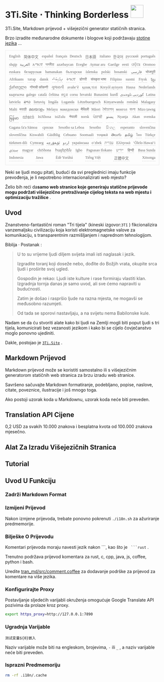<h1 style="justify-content:space-between">3Ti.Site ⋅ Thinking Borderless <img src="//i-01.eu.org/3Ti/logo.svg" style="user-select:none;margin-top:-1px;width:42px"></h1>

3Ti.Site, Markdown prijevod + višejezični generator statičnih stranica.

Brzo izradite međunarodne dokumente i blogove koji podržavaju [stotine jezika](https://github.com/i18n-site/node/blob/main/lang/src/index.js) ...

<pre class="langli" style="display:flex;flex-wrap:wrap;background:transparent;border:1px solid #eee;font-size:12px;box-shadow:0 0 3px inset #eee;padding:12px 5px 4px 12px;justify-content:space-between;"><style>pre.langli i{font-weight:300;font-family:s;margin-right:7px;margin-bottom:8px;font-style:normal;color:#666;border-bottom:1px dashed #ccc;}</style><i>English</i><i> 简体中文 </i><i>español</i><i>français</i><i>Deutsch</i><i> 日本語 </i><i>italiano</i><i>한국어</i><i>русский</i><i>português</i><i>shqip</i><i>‫العربية‬</i><i>አማርኛ</i><i>অসমীয়া</i><i>azərbaycan</i><i>Eʋegbe</i><i>Aymar aru</i><i>Gaeilge</i><i>eesti</i><i>ଓଡ଼ିଆ</i><i>Oromoo</i><i>euskara</i><i>беларуская</i><i>bamanakan</i><i>български</i><i>íslenska</i><i>polski</i><i>bosanski</i><i>‫فارسی‬</i><i>भोजपुरी</i><i>Afrikaans</i><i>татар</i><i>dansk</i><i>‫ދިވެހިބަސް‬</i><i>ትግርኛ</i><i>डोगरी</i><i>संस्कृत भाषा</i><i>Filipino</i><i>suomi</i><i>Frysk</i><i>ខ្មែរ</i><i>ქართული</i><i>गोंयची कोंकणी</i><i>ગુજરાતી</i><i>avañe’ẽ</i><i>қазақ тілі</i><i>Kreyòl ayisyen</i><i>Hausa</i><i>Nederlands</i><i>кыргызча</i><i>galego</i><i>català</i><i>čeština</i><i>ಕನ್ನಡ</i><i>corsu</i><i>hrvatski</i><i>Runasimi</i><i>kurdî</i><i>‫کوردیی ناوەندی‬</i><i>Latina</i><i>latviešu</i><i>ລາວ</i><i>lietuvių</i><i>lingála</i><i>Luganda</i><i>Lëtzebuergesch</i><i>Kinyarwanda</i><i>română</i><i>Malagasy</i><i>Malti</i><i>मराठी</i><i>മലയാളം</i><i>Melayu</i><i>македонски</i><i>मैथिली</i><i>Māori</i><i>মৈতৈলোন্</i><i>монгол</i><i>বাংলা</i><i>Mizo ṭawng</i><i>မြန်မာ</i><i>𞄀𞄄𞄰𞄩𞄍𞄜𞄰</i><i>IsiXhosa</i><i>isiZulu</i><i>नेपाली</i><i>norsk</i><i>ਪੰਜਾਬੀ</i><i>‫پښتو‬</i><i>Nyanja</i><i>Akan</i><i>svenska</i><i>Gagana fa'a Sāmoa</i><i>српски</i><i>Sesotho sa Leboa</i><i>Sesotho</i><i>සිංහල</i><i>esperanto</i><i>slovenčina</i><i>slovenščina</i><i>Kiswahili</i><i>Gàidhlig</i><i>Cebuano</i><i>Soomaali</i><i>тоҷикӣ</i><i>తెలుగు</i><i>தமிழ்</i><i>ไทย</i><i>Türkçe</i><i>türkmen dili</i><i>Cymraeg</i><i>‫ئۇيغۇرچە‬</i><i>‫اردو‬</i><i>українська</i><i>o‘zbek</i><i>‫עברית‬</i><i>Ελληνικά</i><i>ʻŌlelo Hawaiʻi</i><i>‫سنڌي‬</i><i>magyar</i><i>chiShona</i><i>հայերեն</i><i>Igbo</i><i>Pagsasao Ilokano</i><i>‫ייִדיש‬</i><i>हिन्दी</i><i>Basa Sunda</i><i>Indonesia</i><i>Jawa</i><i>Èdè Yorùbá</i><i>Tiếng Việt</i><i> 正體中文 </i><i>Xitsonga</i></pre>

Neki se ljudi mogu pitati, budući da svi preglednici imaju funkcije prevođenja, je li nepotrebno internacionalizirati web mjesto?

Želio bih reći da**samo web stranice koje generiraju statične prijevode mogu podržati višejezično pretraživanje cijelog teksta na web mjestu i optimizaciju tražilice** .

## Uvod

Znanstveno-fantastični roman &quot;Tri tijela&quot; (kineski izgovor:`3Tǐ` ) fikcionalizira vanzemaljsku civilizaciju koja koristi elektromagnetske valove za komunikaciju, s transparentnim razmišljanjem i naprednom tehnologijom.

Biblija · Postanak :

> U to su vrijeme ljudi diljem svijeta imali isti naglasak i jezik.
>
> Izgradite toranj koji doseže nebo, dođite do Božjih vrata, okupite srca ljudi i proširite svoj ugled.
>
> Gospodin je rekao: Ljudi iste kulture i rase formiraju vlastiti klan. Izgradnja tornja danas je samo uvod, ali sve ćemo napraviti u budućnosti.
>
> Zatim je došao i raspršio ljude na razna mjesta, ne mogavši ​​se međusobno razumjeti.
>
> Od tada se sporovi nastavljaju, a na svijetu nema Babilonske kule.

Nadam se da ću stvoriti alate kako bi ljudi na Zemlji mogli biti poput ljudi s tri tijela, komunicirati bez vezanosti jezikom i kako bi se cijelo čovječanstvo moglo ponovno ujediniti.

Dakle, postojao je [`3Ti.Site`](//3Ti.Site) .

## Markdown Prijevod

Markdown prijevod može se koristiti samostalno ili s višejezičnim generatorom statičnih web stranica za brzu izradu web stranice.

Savršeno sačuvajte Markdown formatiranje, podebljano, popise, naslove, citate, poveznice, ilustracije i još mnogo toga.

Ako postoji uzorak koda u Markdownu, uzorak koda neće biti preveden.

## Translation API Cijene

0,2 USD za svakih 10.000 znakova i besplatna kvota od 100.000 znakova mjesečno.

## Alat Za Izradu Višejezičnih Stranica

## Tutorial

## Uvod U Funkciju

### Zadrži Markdown Format

### Izmijeni Prijevod

Nakon izmjene prijevoda, trebate ponovno pokrenuti `./i18n.sh` za ažuriranje predmemorije.

### Bilješke O Prijevodu

Komentari prijevoda moraju navesti jezik nakon \```, kao što je ` ```rust` .

Trenutno podržava prijevod komentara za rust, c, cpp, java, js, coffee, python i bash.

Uredite [tran_md/src/comment.coffee](https://github.com/i18n-site/node/blob/main/tran_md/src/comment.coffee) za dodavanje podrške za prijevod za komentare na više jezika.

### Konfigurirajte Proxy

Postavljanje sljedećih varijabli okruženja omogućuje Google Translate API pozivima da prolaze kroz proxy.

```bash
export https_proxy=http://127.0.0.1:7890
```

### Ugradnja Varijable

```
测试变量${0}嵌入
```

Naziv varijable može biti na engleskom, brojevima, `-` ili `_` , a naziv varijable neće biti preveden.

### Isprazni Predmemoriju

```bash
rm -rf .i18n/.cache
```
